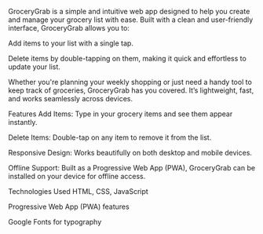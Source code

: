 
GroceryGrab is a simple and intuitive web app designed to help you create and manage your grocery list with ease. Built with a clean and user-friendly interface, GroceryGrab allows you to:

Add items to your list with a single tap.

Delete items by double-tapping on them, making it quick and effortless to update your list.

Whether you're planning your weekly shopping or just need a handy tool to keep track of groceries, GroceryGrab has you covered. It’s lightweight, fast, and works seamlessly across devices.

Features
Add Items: Type in your grocery items and see them appear instantly.

Delete Items: Double-tap on any item to remove it from the list.

Responsive Design: Works beautifully on both desktop and mobile devices.

Offline Support: Built as a Progressive Web App (PWA), GroceryGrab can be installed on your device for offline access.

Technologies Used
HTML, CSS, JavaScript

Progressive Web App (PWA) features

Google Fonts for typography
